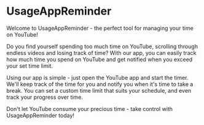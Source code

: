 # UsageAppReminder
Welcome to UsageAppReminder - the perfect tool for managing your time on YouTube!

Do you find yourself spending too much time on YouTube, scrolling through endless videos and losing track of time? With our app, you can easily track how much time you spend on YouTube and get notified when you exceed your set time limit.

Using our app is simple - just open the YouTube app and start the timer. We'll keep track of the time for you and notify you when it's time to take a break. You can set a custom time limit that suits your schedule, and even track your progress over time.

Don't let YouTube consume your precious time - take control with UsageAppReminder today!
